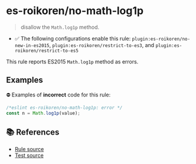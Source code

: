# es-roikoren/no-math-log1p
> disallow the `Math.log1p` method.

- ✅ The following configurations enable this rule: `plugin:es-roikoren/no-new-in-es2015`, `plugin:es-roikoren/restrict-to-es3`, and `plugin:es-roikoren/restrict-to-es5`

This rule reports ES2015 `Math.log1p` method as errors.

## Examples

⛔ Examples of **incorrect** code for this rule:

```js
/*eslint es-roikoren/no-math-log1p: error */
const n = Math.log1p(value);
```

## 📚 References

- [Rule source](https://github.com/roikoren755/eslint-plugin-es/blob/v2.0.8/src/rules/no-math-log1p.ts)
- [Test source](https://github.com/roikoren755/eslint-plugin-es/blob/v2.0.8/tests/src/rules/no-math-log1p.ts)
